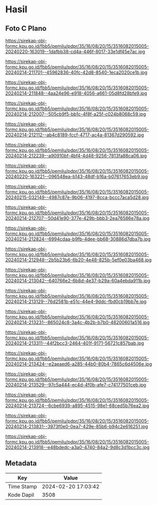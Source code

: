 # Hasil

## Foto C Plano

https://sirekap-obj-formc.kpu.go.id/fbb5/pemilu/pdpr/35/16/08/20/15/3516082015005-20240220-163019--1dafbb38-cd4a-446f-8017-33e1df45e7ac.jpg

https://sirekap-obj-formc.kpu.go.id/fbb5/pemilu/pdpr/35/16/08/20/15/3516082015005-20240214-211701--45962836-40fc-42d8-8540-1eca2020ce1b.jpg

https://sirekap-obj-formc.kpu.go.id/fbb5/pemilu/pdpr/35/16/08/20/15/3516082015005-20240214-211848--4aa24e96-e918-4056-a661-05d8fd28bfe9.jpg

https://sirekap-obj-formc.kpu.go.id/fbb5/pemilu/pdpr/35/16/08/20/15/3516082015005-20240214-212007--505cb9f5-bb1c-4f8f-a25f-c024b8068c59.jpg

https://sirekap-obj-formc.kpu.go.id/fbb5/pemilu/pdpr/35/16/08/20/15/3516082015005-20240214-212112--ab4c8189-fccf-4717-ac4a-81367d290592.jpg

https://sirekap-obj-formc.kpu.go.id/fbb5/pemilu/pdpr/35/16/08/20/15/3516082015005-20240214-212239--a90910bf-4bf4-4d48-9256-7813fa88ca06.jpg

https://sirekap-obj-formc.kpu.go.id/fbb5/pemilu/pdpr/35/16/08/20/15/3516082015005-20240220-163221--096548ea-b143-48df-b16a-b07617653eb9.jpg

https://sirekap-obj-formc.kpu.go.id/fbb5/pemilu/pdpr/35/16/08/20/15/3516082015005-20240215-032149--4987c87e-9b06-4197-8cca-bccc7aca5d28.jpg

https://sirekap-obj-formc.kpu.go.id/fbb5/pemilu/pdpr/35/16/08/20/15/3516082015005-20240214-212707--50d41e90-377e-429b-bbb3-2ea76586e78a.jpg

https://sirekap-obj-formc.kpu.go.id/fbb5/pemilu/pdpr/35/16/08/20/15/3516082015005-20240214-212824--6994cdaa-b9fb-4dee-bb68-30886d7dba7b.jpg

https://sirekap-obj-formc.kpu.go.id/fbb5/pemilu/pdpr/35/16/08/20/15/3516082015005-20240214-212948--2b5b23b6-6b20-4e48-825b-5ef0e03ba468.jpg

https://sirekap-obj-formc.kpu.go.id/fbb5/pemilu/pdpr/35/16/08/20/15/3516082015005-20240214-213042--640766e2-6b8d-4e37-b29a-60a4ebda911b.jpg

https://sirekap-obj-formc.kpu.go.id/fbb5/pemilu/pdpr/35/16/08/20/15/3516082015005-20240214-213129--76d2581b-e51c-44e4-9ddc-fbd0cb19bb7e.jpg

https://sirekap-obj-formc.kpu.go.id/fbb5/pemilu/pdpr/35/16/08/20/15/3516082015005-20240214-213231--865024c8-3a4c-4b2b-b7b0-48200601a516.jpg

https://sirekap-obj-formc.kpu.go.id/fbb5/pemilu/pdpr/35/16/08/20/15/3516082015005-20240214-213311--44f2bcc3-2464-401f-9171-56721c857bab.jpg

https://sirekap-obj-formc.kpu.go.id/fbb5/pemilu/pdpr/35/16/08/20/15/3516082015005-20240214-213424--e2aeaed6-a285-44b0-80b4-7865c6d4506e.jpg

https://sirekap-obj-formc.kpu.go.id/fbb5/pemilu/pdpr/35/16/08/20/15/3516082015005-20240214-213529--97c5a444-ec4d-4f0b-afe7-c74177501ceb.jpg

https://sirekap-obj-formc.kpu.go.id/fbb5/pemilu/pdpr/35/16/08/20/15/3516082015005-20240214-213724--6cbe6939-a895-4515-98e1-68ced5b76ea2.jpg

https://sirekap-obj-formc.kpu.go.id/fbb5/pemilu/pdpr/35/16/08/20/15/3516082015005-20240214-213831--3973f0e0-0ea7-429e-85b6-b94c2e616251.jpg

https://sirekap-obj-formc.kpu.go.id/fbb5/pemilu/pdpr/35/16/08/20/15/3516082015005-20240214-213918--e48bdedc-a3a0-4740-84a2-9d8c3d1bcc3c.jpg


## Metadata

| Key        | Value               |
| ---------- | ------------------- |
| Time Stamp | 2024-02-20 17:03:42 |
| Kode Dapil | 3508                |



